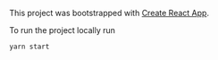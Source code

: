 This project was bootstrapped with [Create React App](https://github.com/facebookincubator/create-react-app).

To run the project locally run
```
yarn start

```

